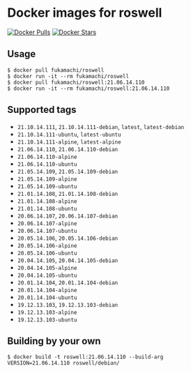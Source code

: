 # Docker images for roswell

[![Docker Pulls](https://img.shields.io/docker/pulls/fukamachi/roswell.svg)](https://hub.docker.com/r/fukamachi/roswell/)
[![Docker Stars](https://img.shields.io/docker/stars/fukamachi/roswell.svg)](https://hub.docker.com/r/fukamachi/roswell/)

## Usage

```
$ docker pull fukamachi/roswell
$ docker run -it --rm fukamachi/roswell
$ docker pull fukamachi/roswell:21.06.14.110
$ docker run -it --rm fukamachi/roswell:21.06.14.110
```

## Supported tags

- `21.10.14.111`, `21.10.14.111-debian`, `latest`, `latest-debian`
- `21.10.14.111-ubuntu`, `latest-ubuntu`
- `21.10.14.111-alpine`, `latest-alpine`
- `21.06.14.110`, `21.06.14.110-debian`
- `21.06.14.110-alpine`
- `21.06.14.110-ubuntu`
- `21.05.14.109`, `21.05.14.109-debian`
- `21.05.14.109-alpine`
- `21.05.14.109-ubuntu`
- `21.01.14.108`, `21.01.14.108-debian`
- `21.01.14.108-alpine`
- `21.01.14.108-ubuntu`
- `20.06.14.107`, `20.06.14.107-debian`
- `20.06.14.107-alpine`
- `20.06.14.107-ubuntu`
- `20.05.14.106`, `20.05.14.106-debian`
- `20.05.14.106-alpine`
- `20.05.14.106-ubuntu`
- `20.04.14.105`, `20.04.14.105-debian`
- `20.04.14.105-alpine`
- `20.04.14.105-ubuntu`
- `20.01.14.104`, `20.01.14.104-debian`
- `20.01.14.104-alpine`
- `20.01.14.104-ubuntu`
- `19.12.13.103`, `19.12.13.103-debian`
- `19.12.13.103-alpine`
- `19.12.13.103-ubuntu`

## Building by your own

```
$ docker build -t roswell:21.06.14.110 --build-arg VERSION=21.06.14.110 roswell/debian/
```
